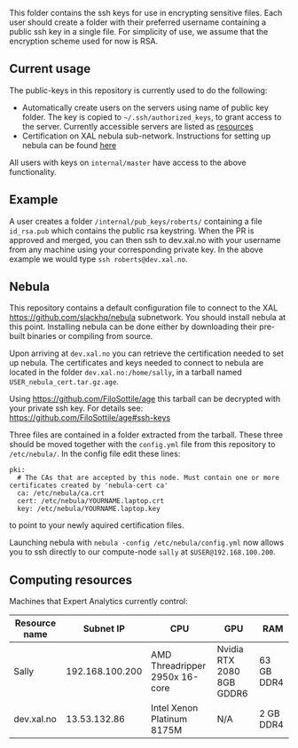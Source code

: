 

This folder contains the ssh keys for use in encrypting sensitive files. Each user should create a folder with their preferred
username containing a public ssh key in a single file.
For simplicity of use, we assume that the encryption scheme used for now is RSA.

## Current usage

The public-keys in this repository is currently used to do the following:
* Automatically create users on the servers using name of public key folder. The key is copied to `~/.ssh/authorized_keys`, to grant access to the server. Currently accessible servers are listed as [resources](#computing-resources)
* Certification on XAL nebula sub-network. Instructions for setting up nebula can be found [here](#nebula)

All users with keys on `internal/master` have access to the above functionality.

## Example
A user creates a folder `/internal/pub_keys/roberts/` containing a file `id_rsa.pub` which contains the public rsa keystring. 
When the PR is approved and merged, you can then ssh to dev.xal.no with your username from any machine using your corresponding private key. In the above example we would type `ssh roberts@dev.xal.no`.


## Nebula 
This repository contains a default configuration file to connect to the XAL https://github.com/slackhq/nebula subnetwork. 
You should install nebula  at this point. Installing nebula can be done either by downloading their pre-built binaries or compiling from source. 

Upon arriving at `dev.xal.no` you can retrieve the certification needed to set up nebula. The certificates and keys needed to connect to nebula are located in the folder `dev.xal.no:/home/sally`, in a tarball named `USER_nebula_cert.tar.gz.age`.

Using https://github.com/FiloSottile/age this tarball can be decrypted with your private ssh key. For details see: https://github.com/FiloSottile/age#ssh-keys 

Three files are contained in a folder extracted from the tarball. These three should be moved together with the `config.yml` file from this repository to `/etc/nebula/`. In the config file edit these lines:

```
pki:
  # The CAs that are accepted by this node. Must contain one or more certificates created by 'nebula-cert ca'
  ca: /etc/nebula/ca.crt
  cert: /etc/nebula/YOURNAME.laptop.crt
  key: /etc/nebula/YOURNAME.laptop.key
```
to point to your newly aquired certification files. 

Launching nebula with `nebula -config /etc/nebula/config.yml` now allows you to ssh directly to our compute-node `sally` at `$USER@192.168.100.200`.


## Computing resources

Machines that Expert Analytics currently control:

|Resource name | Subnet IP       | CPU                            | GPU                       | RAM        |
|--------------|-----------------|--------------------------------|---------------------------|------------|
|Sally         | 192.168.100.200 | AMD Threadripper 2950x 16-core | Nvidia RTX 2080 8GB GDDR6 | 63 GB DDR4 |
|dev.xal.no    | 13.53.132.86    | Intel Xenon Platinum 8175M     | N/A                       | 2  GB DDR4 |           

